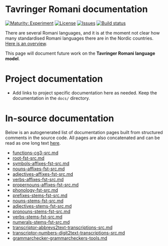 # Tavringer Romani documentation

[![Maturity: Experiment](https://img.shields.io/badge/Maturity-Experiment-black.svg)](https://giellalt.github.io/MaturityClassification.html)
[![License](https://img.shields.io/github/license/giellalt/lang-rmu)](https://raw.githubusercontent.com/giellalt/lang-rmu/main/LICENSE)
[![Issues](https://img.shields.io/github/issues/giellalt/lang-rmu)](https://github.com/giellalt/lang-rmu/issues)
[![Build status](https://github.com/giellalt/lang-rmu/workflows/Speller%20CI+CD/badge.svg)](https://github.com/giellalt/lang-rmu/actions)

There are several Romani languages, and it is at the moment not clear how many standardised Romani languages there are in the Nordic countries. [Here is an overview](../lang-rmy/docs/romani-languages.html).

This page will document future work on the **Tavringer Romani language model**. 

# Project documentation

* Add links to project specific documentation here as needed. Keep the documentation in the `docs/` directory.

# In-source documentation

Below is an autogenerated list of documentation pages built from structured comments in the source code. All pages are also concatenated and can be read as one long text [here](rmu.md).
* [functions-cg3-src.md](functions-cg3-src.md)
* [root-fst-src.md](root-fst-src.md)
* [symbols-affixes-fst-src.md](symbols-affixes-fst-src.md)
* [nouns-affixes-fst-src.md](nouns-affixes-fst-src.md)
* [adjectives-affixes-fst-src.md](adjectives-affixes-fst-src.md)
* [verbs-affixes-fst-src.md](verbs-affixes-fst-src.md)
* [propernouns-affixes-fst-src.md](propernouns-affixes-fst-src.md)
* [phonology-fst-src.md](phonology-fst-src.md)
* [prefixes-stems-fst-src.md](prefixes-stems-fst-src.md)
* [nouns-stems-fst-src.md](nouns-stems-fst-src.md)
* [adjectives-stems-fst-src.md](adjectives-stems-fst-src.md)
* [pronouns-stems-fst-src.md](pronouns-stems-fst-src.md)
* [verbs-stems-fst-src.md](verbs-stems-fst-src.md)
* [numerals-stems-fst-src.md](numerals-stems-fst-src.md)
* [transcriptor-abbrevs2text-transcriptions-src.md](transcriptor-abbrevs2text-transcriptions-src.md)
* [transcriptor-numbers-digit2text-transcriptions-src.md](transcriptor-numbers-digit2text-transcriptions-src.md)
* [grammarchecker-grammarcheckers-tools.md](grammarchecker-grammarcheckers-tools.md)
